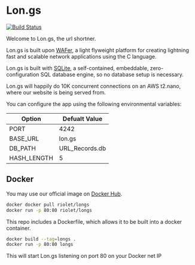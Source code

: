 # Lon.gs

[![Build Status](https://jenkins-longs.hotbed.io/job/longs-longs/badge/icon)](https://jenkins-longs.hotbed.io/job/longs-longs/)

Welcome to Lon.gs, the url shortner.

Lon.gs is built upon [WAFer](https://github.com/riolet/WAFer), a light flyweight platform for creating lightning fast and scalable network applications using the C language.

Lon.gs is built with [SQLite](https://www.sqlite.org/), a self-contained, embeddable, zero-configuration SQL database engine, so no database setup is necessary.

Lon.gs will happily do 10K concurrent connections on an AWS t2.nano, where our website is being served from.

You can configure the app using the following environmental variables:

| Option | Defualt Value |
|--------|---------|
| PORT   | 4242    |
| BASE_URL   | lon.gs    |
| DB_PATH   | URL_Records.db    |
| HASH_LENGTH   | 5    |



## Docker

You may use our official image on [Docker Hub](https://hub.docker.com/r/riolet/longs/).

```bash
docker docker pull riolet/longs
docker run -p 80:80 riolet/longs
```


This repo includes a Dockerfile, which allows it to be built into a docker container.

```bash
docker build --tag=longs .
docker run -p 80:80 longs
```

This will start Lon.gs listening on port 80 on your Docker net IP
